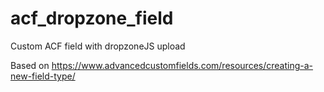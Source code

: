 # acf_dropzone_field
 Custom ACF field with dropzoneJS upload
 
 Based on https://www.advancedcustomfields.com/resources/creating-a-new-field-type/
